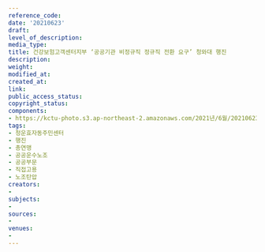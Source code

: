 ```yaml
---
reference_code: 
date: '20210623'
draft: 
level_of_description: 
media_type: 
title: 건강보험고객센터지부 ‘공공기관 비정규직 정규직 전환 요구’ 청와대 행진
description: 
weight: 
modified_at: 
created_at: 
link: 
public_access_status: 
copyright_status: 
components:
- https://kctu-photo.s3.ap-northeast-2.amazonaws.com/2021년/6월/20210623-건강보험고객센터지부+‘공공기관+비정규직+정규직+전환+요구’+청와대+행진_청운효자동주민센터_행진_총연맹_공공운수노조_공공부문_직접고용_노조탄압/_5D40228.jpg
tags:
- 청운효자동주민센터
- 행진
- 총연맹
- 공공운수노조
- 공공부문
- 직접고용
- 노조탄압
creators:
- 
subjects:
- 
sources:
- 
venues:
- 
---
```

